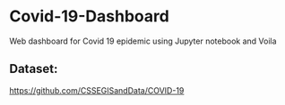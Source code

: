 # Covid-19-Dashboard
Web dashboard for Covid 19 epidemic using Jupyter notebook and Voila


## Dataset:
https://github.com/CSSEGISandData/COVID-19
